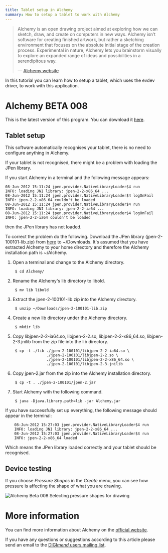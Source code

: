 ```yaml
---
title: Tablet setup in Alchemy
summary: How to setup a tablet to work with Alchemy
---
```

> Alchemy is an open drawing project aimed at exploring how we can sketch,
> draw, and create on computers in new ways. Alchemy isn’t software for
> creating finished artwork, but rather a sketching environment that focuses
> on the absolute initial stage of the creation process.  Experimental in
> nature, Alchemy lets you brainstorm visually to explore an expanded range of
> ideas and possibilities in a serendipitous way.
>
> — [Alchemy website](http://al.chemy.org/)

In this tutorial you can learn how to setup a tablet, which uses the
evdev driver, to work with this application.

Alchemy BETA 008
================

This is the latest version of this program. You can download it
[here](http://al.chemy.org/download/).

Tablet setup
------------

This software automatically recognises your tablet, there is no need to
configure anything in Alchemy.

If your tablet is not recognised, there might be a problem with loading
the JPen library.

If you start Alchemy in a terminal and the following message appears:

    08-Jun-2012 15:11:24 jpen.provider.NativeLibraryLoader$4 run
    INFO: loading JNI library: jpen-2-2-x86_64 ...
    08-Jun-2012 15:11:24 jpen.provider.NativeLibraryLoader$4 logOnFail
    INFO: jpen-2-2-x86_64 couldn't be loaded
    08-Jun-2012 15:11:24 jpen.provider.NativeLibraryLoader$4 run
    INFO: loading JNI library: jpen-2-2-ia64 ...
    08-Jun-2012 15:11:24 jpen.provider.NativeLibraryLoader$4 logOnFail
    INFO: jpen-2-2-ia64 couldn't be loaded

then the JPen library has not loaded.

To correct the problem do the following. Download the JPen library
(jpen-2-100101-lib.zip) from
[here](http://sourceforge.net/projects/jpen/files/jpen/2-100101/jpen-2-100101-lib.zip/download)
to ~/Downloads. It's assumed that you have extracted Alchemy to your home
directory and therefore the Alchemy installation path is ~/Alchemy.

1. Open a terminal and change to the Alchemy directory.

        $ cd Alchemy/

2. Rename the Alchemy's lib directory to libold.

        $ mv lib libold

3. Extract the jpen-2-100101-lib.zip into the Alchemy directory.

        $ unzip ~/Downloads/jpen-2-100101-lib.zip

4. Create a new lib directory under the Alchemy directory.

        $ mkdir lib

5. Copy libjpen-2-2-ia64.so, libjpen-2-2.so, libjpen-2-2-x86\_64.so,
   libjpen-2-3.jnilib from the zip file into the lib directory.

        $ cp -t ./lib ./jpen-2-100101/libjpen-2-2-ia64.so \
                      ./jpen-2-100101/libjpen-2-2.so \
                      ./jpen-2-100101/libjpen-2-2-x86_64.so \
                      ./jpen-2-100101/libjpen-2-3.jnilib

6. Copy jpen-2.jar from the zip into the Alchemy installation directory.

        $ cp -t . ./jpen-2-100101/jpen-2.jar

7. Start Alchemy with the following command.

        $ java -Djava.library.path=lib -jar Alchemy.jar

If you have successfully set up everything, the following message should
appear in the terminal:

        08-Jun-2012 15:27:03 jpen.provider.NativeLibraryLoader$4 run
        INFO: loading JNI library: jpen-2-2-x86_64 ...
        08-Jun-2012 15:27:03 jpen.provider.NativeLibraryLoader$4 run
        INFO: jpen-2-2-x86_64 loaded

Which means the JPen library loaded correctly and your tablet should be
recognised.

Device testing
--------------

If you choose *Pressure Shapes* in the *Create* menu, you can see how
pressure is affecting the shape of what you are drawing.

![Alchemy Beta 008 Selecting pressure shapes for
drawing](pressureshapes.png "Alchemy Beta 008 Selecting pressure shapes for drawing")

More information
================

You can find more information about Alchemy on the [official
website](http://al.chemy.org/).

If you have any questions or suggestions according to this article
please send an email to the [DIGI*mend* users mailing
list](mailto:digimend-users@lists.sourceforge.net).
